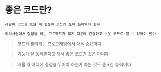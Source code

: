 # 좋은 코드란?

```
사람이 코드를 봤을 때 한눈에 코드가 눈에 들어와야 한다

여러사람이서 협업을 하는 프로젝트가 많기 때문에 간결하고 쉬운 코드로 짤 수 있어야 한다
```

>코드의 퀄리티는 프로그래밍에서 매우 중요하다

>기능이 잘 동작한다고 해서 좋은 코드인 것은 아니다

>배울 때 어디에 중점을 두어야 하는지 아는 것도 중요한 능력이다
